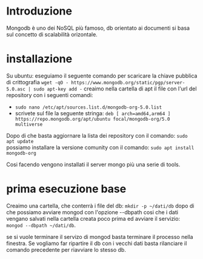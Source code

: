 # Introduzione 
Mongodb è uno dei NoSQL più famoso, db orientato ai documenti si basa sul concetto di scalabilità orizontale.


# installazione
Su ubuntu:
eseguiamo il seguente comando per scaricare la chiave pubblica di crittografia
`wget -qO - https://www.mongodb.org/static/pgp/server-5.0.asc | sudo apt-key add -`
creaimo nella cartella di apt il file con l'url del repository con i seguenti comandi:
+ `sudo nano /etc/apt/sources.list.d/mongodb-org-5.0.list`
+ scrivete sul file la seguente stringa: `deb [ arch=amd64,arm64 ] https://repo.mongodb.org/apt/ubuntu focal/mongodb-org/5.0 multiverse`

Dopo di che basta aggiornare la lista dei repository con il comando: `sudo apt update`  
possiamo installare la versione comunity con il comando: `sudo apt install mongodb-org`

Cosi facendo vengono installati il server mongo più una serie di tools.


# prima esecuzione base

Creaimo una cartella, che conterrà i file del db: `mkdir -p ~/dati/db`
dopo di che possiamo avviare mongod con l'opzione --dbpath cosi che i dati vengano salvati nella cartella creata poco prima ed avviare il servizio: `mongod --dbpath ~/dati/db`.

se si vuole terminare il servizo di mongod basta terminare il processo nella finestra. Se vogliamo far ripartire il db con i vecchi dati basta rilanciare il comando precedente per riavviare lo stesso db.
